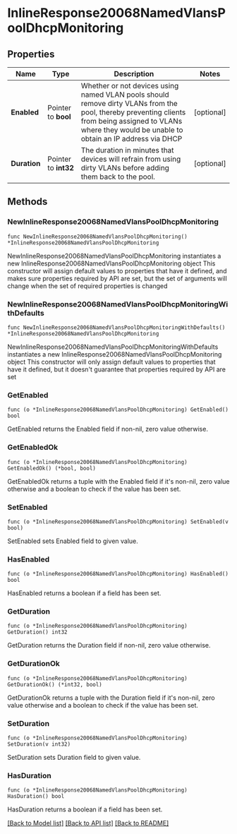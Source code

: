 # InlineResponse20068NamedVlansPoolDhcpMonitoring

## Properties

Name | Type | Description | Notes
------------ | ------------- | ------------- | -------------
**Enabled** | Pointer to **bool** | Whether or not devices using named VLAN pools should remove dirty VLANs from the pool, thereby preventing clients from being assigned to VLANs where they would be unable to obtain an IP address via DHCP | [optional] 
**Duration** | Pointer to **int32** | The duration in minutes that devices will refrain from using dirty VLANs before adding them back to the pool. | [optional] 

## Methods

### NewInlineResponse20068NamedVlansPoolDhcpMonitoring

`func NewInlineResponse20068NamedVlansPoolDhcpMonitoring() *InlineResponse20068NamedVlansPoolDhcpMonitoring`

NewInlineResponse20068NamedVlansPoolDhcpMonitoring instantiates a new InlineResponse20068NamedVlansPoolDhcpMonitoring object
This constructor will assign default values to properties that have it defined,
and makes sure properties required by API are set, but the set of arguments
will change when the set of required properties is changed

### NewInlineResponse20068NamedVlansPoolDhcpMonitoringWithDefaults

`func NewInlineResponse20068NamedVlansPoolDhcpMonitoringWithDefaults() *InlineResponse20068NamedVlansPoolDhcpMonitoring`

NewInlineResponse20068NamedVlansPoolDhcpMonitoringWithDefaults instantiates a new InlineResponse20068NamedVlansPoolDhcpMonitoring object
This constructor will only assign default values to properties that have it defined,
but it doesn't guarantee that properties required by API are set

### GetEnabled

`func (o *InlineResponse20068NamedVlansPoolDhcpMonitoring) GetEnabled() bool`

GetEnabled returns the Enabled field if non-nil, zero value otherwise.

### GetEnabledOk

`func (o *InlineResponse20068NamedVlansPoolDhcpMonitoring) GetEnabledOk() (*bool, bool)`

GetEnabledOk returns a tuple with the Enabled field if it's non-nil, zero value otherwise
and a boolean to check if the value has been set.

### SetEnabled

`func (o *InlineResponse20068NamedVlansPoolDhcpMonitoring) SetEnabled(v bool)`

SetEnabled sets Enabled field to given value.

### HasEnabled

`func (o *InlineResponse20068NamedVlansPoolDhcpMonitoring) HasEnabled() bool`

HasEnabled returns a boolean if a field has been set.

### GetDuration

`func (o *InlineResponse20068NamedVlansPoolDhcpMonitoring) GetDuration() int32`

GetDuration returns the Duration field if non-nil, zero value otherwise.

### GetDurationOk

`func (o *InlineResponse20068NamedVlansPoolDhcpMonitoring) GetDurationOk() (*int32, bool)`

GetDurationOk returns a tuple with the Duration field if it's non-nil, zero value otherwise
and a boolean to check if the value has been set.

### SetDuration

`func (o *InlineResponse20068NamedVlansPoolDhcpMonitoring) SetDuration(v int32)`

SetDuration sets Duration field to given value.

### HasDuration

`func (o *InlineResponse20068NamedVlansPoolDhcpMonitoring) HasDuration() bool`

HasDuration returns a boolean if a field has been set.


[[Back to Model list]](../README.md#documentation-for-models) [[Back to API list]](../README.md#documentation-for-api-endpoints) [[Back to README]](../README.md)


